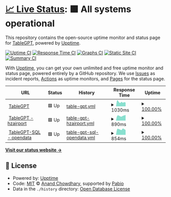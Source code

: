 # [📈 Live Status](https://demo.upptime.js.org): <!--live status--> **🟩 All systems operational**

This repository contains the open-source uptime monitor and status page for [TableGPT](https://demo.upptime.js.org), powered by [Upptime](https://github.com/upptime/upptime).

[![Uptime CI](https://github.com/tablegpt/tablegpt-uptime/workflows/Uptime%20CI/badge.svg)](https://github.com/tablegpt/tablegpt-uptime/actions?query=workflow%3A%22Uptime+CI%22)
[![Response Time CI](https://github.com/tablegpt/tablegpt-uptime/workflows/Response%20Time%20CI/badge.svg)](https://github.com/tablegpt/tablegpt-uptime/actions?query=workflow%3A%22Response+Time+CI%22)
[![Graphs CI](https://github.com/tablegpt/tablegpt-uptime/workflows/Graphs%20CI/badge.svg)](https://github.com/tablegpt/tablegpt-uptime/actions?query=workflow%3A%22Graphs+CI%22)
[![Static Site CI](https://github.com/tablegpt/tablegpt-uptime/workflows/Static%20Site%20CI/badge.svg)](https://github.com/tablegpt/tablegpt-uptime/actions?query=workflow%3A%22Static+Site+CI%22)
[![Summary CI](https://github.com/tablegpt/tablegpt-uptime/workflows/Summary%20CI/badge.svg)](https://github.com/tablegpt/tablegpt-uptime/actions?query=workflow%3A%22Summary+CI%22)

With [Upptime](https://upptime.js.org), you can get your own unlimited and free uptime monitor and status page, powered entirely by a GitHub repository. We use [Issues](https://github.com/tablegpt/tablegpt-uptime/issues) as incident reports, [Actions](https://github.com/tablegpt/tablegpt-uptime/actions) as uptime monitors, and [Pages](https://demo.upptime.js.org) for the status page.

<!--start: status pages-->
<!-- This summary is generated by Upptime (https://github.com/upptime/upptime) -->
<!-- Do not edit this manually, your changes will be overwritten -->
<!-- prettier-ignore -->
| URL | Status | History | Response Time | Uptime |
| --- | ------ | ------- | ------------- | ------ |
| <img alt="" src="https://icons.duckduckgo.com/ip3/tablegpt.zjuici.com.ico" height="13"> [TableGPT](https://tablegpt.zjuici.com) | 🟩 Up | [table-gpt.yml](https://github.com/tablegpt/tablegpt-uptime/commits/HEAD/history/table-gpt.yml) | <details><summary><img alt="Response time graph" src="./graphs/table-gpt/response-time-week.png" height="20"> 1030ms</summary><br><a href="https://tablegpt.github.io/tablegpt-uptime/history/table-gpt"><img alt="Response time 1204" src="https://img.shields.io/endpoint?url=https%3A%2F%2Fraw.githubusercontent.com%2Ftablegpt%2Ftablegpt-uptime%2FHEAD%2Fapi%2Ftable-gpt%2Fresponse-time.json"></a><br><a href="https://tablegpt.github.io/tablegpt-uptime/history/table-gpt"><img alt="24-hour response time 1314" src="https://img.shields.io/endpoint?url=https%3A%2F%2Fraw.githubusercontent.com%2Ftablegpt%2Ftablegpt-uptime%2FHEAD%2Fapi%2Ftable-gpt%2Fresponse-time-day.json"></a><br><a href="https://tablegpt.github.io/tablegpt-uptime/history/table-gpt"><img alt="7-day response time 1030" src="https://img.shields.io/endpoint?url=https%3A%2F%2Fraw.githubusercontent.com%2Ftablegpt%2Ftablegpt-uptime%2FHEAD%2Fapi%2Ftable-gpt%2Fresponse-time-week.json"></a><br><a href="https://tablegpt.github.io/tablegpt-uptime/history/table-gpt"><img alt="30-day response time 1070" src="https://img.shields.io/endpoint?url=https%3A%2F%2Fraw.githubusercontent.com%2Ftablegpt%2Ftablegpt-uptime%2FHEAD%2Fapi%2Ftable-gpt%2Fresponse-time-month.json"></a><br><a href="https://tablegpt.github.io/tablegpt-uptime/history/table-gpt"><img alt="1-year response time 1204" src="https://img.shields.io/endpoint?url=https%3A%2F%2Fraw.githubusercontent.com%2Ftablegpt%2Ftablegpt-uptime%2FHEAD%2Fapi%2Ftable-gpt%2Fresponse-time-year.json"></a></details> | <details><summary><a href="https://tablegpt.github.io/tablegpt-uptime/history/table-gpt">100.00%</a></summary><a href="https://tablegpt.github.io/tablegpt-uptime/history/table-gpt"><img alt="All-time uptime 99.66%" src="https://img.shields.io/endpoint?url=https%3A%2F%2Fraw.githubusercontent.com%2Ftablegpt%2Ftablegpt-uptime%2FHEAD%2Fapi%2Ftable-gpt%2Fuptime.json"></a><br><a href="https://tablegpt.github.io/tablegpt-uptime/history/table-gpt"><img alt="24-hour uptime 100.00%" src="https://img.shields.io/endpoint?url=https%3A%2F%2Fraw.githubusercontent.com%2Ftablegpt%2Ftablegpt-uptime%2FHEAD%2Fapi%2Ftable-gpt%2Fuptime-day.json"></a><br><a href="https://tablegpt.github.io/tablegpt-uptime/history/table-gpt"><img alt="7-day uptime 100.00%" src="https://img.shields.io/endpoint?url=https%3A%2F%2Fraw.githubusercontent.com%2Ftablegpt%2Ftablegpt-uptime%2FHEAD%2Fapi%2Ftable-gpt%2Fuptime-week.json"></a><br><a href="https://tablegpt.github.io/tablegpt-uptime/history/table-gpt"><img alt="30-day uptime 96.70%" src="https://img.shields.io/endpoint?url=https%3A%2F%2Fraw.githubusercontent.com%2Ftablegpt%2Ftablegpt-uptime%2FHEAD%2Fapi%2Ftable-gpt%2Fuptime-month.json"></a><br><a href="https://tablegpt.github.io/tablegpt-uptime/history/table-gpt"><img alt="1-year uptime 99.66%" src="https://img.shields.io/endpoint?url=https%3A%2F%2Fraw.githubusercontent.com%2Ftablegpt%2Ftablegpt-uptime%2FHEAD%2Fapi%2Ftable-gpt%2Fuptime-year.json"></a></details>
| <img alt="" src="https://icons.duckduckgo.com/ip3/hzairport.tablegpt.zjuici.com.ico" height="13"> [TableGPT - hzairport](https://hzairport.tablegpt.zjuici.com) | 🟩 Up | [table-gpt-hzairport.yml](https://github.com/tablegpt/tablegpt-uptime/commits/HEAD/history/table-gpt-hzairport.yml) | <details><summary><img alt="Response time graph" src="./graphs/table-gpt-hzairport/response-time-week.png" height="20"> 890ms</summary><br><a href="https://tablegpt.github.io/tablegpt-uptime/history/table-gpt-hzairport"><img alt="Response time 950" src="https://img.shields.io/endpoint?url=https%3A%2F%2Fraw.githubusercontent.com%2Ftablegpt%2Ftablegpt-uptime%2FHEAD%2Fapi%2Ftable-gpt-hzairport%2Fresponse-time.json"></a><br><a href="https://tablegpt.github.io/tablegpt-uptime/history/table-gpt-hzairport"><img alt="24-hour response time 842" src="https://img.shields.io/endpoint?url=https%3A%2F%2Fraw.githubusercontent.com%2Ftablegpt%2Ftablegpt-uptime%2FHEAD%2Fapi%2Ftable-gpt-hzairport%2Fresponse-time-day.json"></a><br><a href="https://tablegpt.github.io/tablegpt-uptime/history/table-gpt-hzairport"><img alt="7-day response time 890" src="https://img.shields.io/endpoint?url=https%3A%2F%2Fraw.githubusercontent.com%2Ftablegpt%2Ftablegpt-uptime%2FHEAD%2Fapi%2Ftable-gpt-hzairport%2Fresponse-time-week.json"></a><br><a href="https://tablegpt.github.io/tablegpt-uptime/history/table-gpt-hzairport"><img alt="30-day response time 960" src="https://img.shields.io/endpoint?url=https%3A%2F%2Fraw.githubusercontent.com%2Ftablegpt%2Ftablegpt-uptime%2FHEAD%2Fapi%2Ftable-gpt-hzairport%2Fresponse-time-month.json"></a><br><a href="https://tablegpt.github.io/tablegpt-uptime/history/table-gpt-hzairport"><img alt="1-year response time 950" src="https://img.shields.io/endpoint?url=https%3A%2F%2Fraw.githubusercontent.com%2Ftablegpt%2Ftablegpt-uptime%2FHEAD%2Fapi%2Ftable-gpt-hzairport%2Fresponse-time-year.json"></a></details> | <details><summary><a href="https://tablegpt.github.io/tablegpt-uptime/history/table-gpt-hzairport">100.00%</a></summary><a href="https://tablegpt.github.io/tablegpt-uptime/history/table-gpt-hzairport"><img alt="All-time uptime 98.85%" src="https://img.shields.io/endpoint?url=https%3A%2F%2Fraw.githubusercontent.com%2Ftablegpt%2Ftablegpt-uptime%2FHEAD%2Fapi%2Ftable-gpt-hzairport%2Fuptime.json"></a><br><a href="https://tablegpt.github.io/tablegpt-uptime/history/table-gpt-hzairport"><img alt="24-hour uptime 100.00%" src="https://img.shields.io/endpoint?url=https%3A%2F%2Fraw.githubusercontent.com%2Ftablegpt%2Ftablegpt-uptime%2FHEAD%2Fapi%2Ftable-gpt-hzairport%2Fuptime-day.json"></a><br><a href="https://tablegpt.github.io/tablegpt-uptime/history/table-gpt-hzairport"><img alt="7-day uptime 100.00%" src="https://img.shields.io/endpoint?url=https%3A%2F%2Fraw.githubusercontent.com%2Ftablegpt%2Ftablegpt-uptime%2FHEAD%2Fapi%2Ftable-gpt-hzairport%2Fuptime-week.json"></a><br><a href="https://tablegpt.github.io/tablegpt-uptime/history/table-gpt-hzairport"><img alt="30-day uptime 96.86%" src="https://img.shields.io/endpoint?url=https%3A%2F%2Fraw.githubusercontent.com%2Ftablegpt%2Ftablegpt-uptime%2FHEAD%2Fapi%2Ftable-gpt-hzairport%2Fuptime-month.json"></a><br><a href="https://tablegpt.github.io/tablegpt-uptime/history/table-gpt-hzairport"><img alt="1-year uptime 98.85%" src="https://img.shields.io/endpoint?url=https%3A%2F%2Fraw.githubusercontent.com%2Ftablegpt%2Ftablegpt-uptime%2FHEAD%2Fapi%2Ftable-gpt-hzairport%2Fuptime-year.json"></a></details>
| <img alt="" src="https://icons.duckduckgo.com/ip3/opendata.tablegpt.zjuici.com.ico" height="13"> [TableGPT-SQL - opendata](https://opendata.tablegpt.zjuici.com) | 🟩 Up | [table-gpt-sql-opendata.yml](https://github.com/tablegpt/tablegpt-uptime/commits/HEAD/history/table-gpt-sql-opendata.yml) | <details><summary><img alt="Response time graph" src="./graphs/table-gpt-sql-opendata/response-time-week.png" height="20"> 854ms</summary><br><a href="https://tablegpt.github.io/tablegpt-uptime/history/table-gpt-sql-opendata"><img alt="Response time 920" src="https://img.shields.io/endpoint?url=https%3A%2F%2Fraw.githubusercontent.com%2Ftablegpt%2Ftablegpt-uptime%2FHEAD%2Fapi%2Ftable-gpt-sql-opendata%2Fresponse-time.json"></a><br><a href="https://tablegpt.github.io/tablegpt-uptime/history/table-gpt-sql-opendata"><img alt="24-hour response time 903" src="https://img.shields.io/endpoint?url=https%3A%2F%2Fraw.githubusercontent.com%2Ftablegpt%2Ftablegpt-uptime%2FHEAD%2Fapi%2Ftable-gpt-sql-opendata%2Fresponse-time-day.json"></a><br><a href="https://tablegpt.github.io/tablegpt-uptime/history/table-gpt-sql-opendata"><img alt="7-day response time 854" src="https://img.shields.io/endpoint?url=https%3A%2F%2Fraw.githubusercontent.com%2Ftablegpt%2Ftablegpt-uptime%2FHEAD%2Fapi%2Ftable-gpt-sql-opendata%2Fresponse-time-week.json"></a><br><a href="https://tablegpt.github.io/tablegpt-uptime/history/table-gpt-sql-opendata"><img alt="30-day response time 921" src="https://img.shields.io/endpoint?url=https%3A%2F%2Fraw.githubusercontent.com%2Ftablegpt%2Ftablegpt-uptime%2FHEAD%2Fapi%2Ftable-gpt-sql-opendata%2Fresponse-time-month.json"></a><br><a href="https://tablegpt.github.io/tablegpt-uptime/history/table-gpt-sql-opendata"><img alt="1-year response time 920" src="https://img.shields.io/endpoint?url=https%3A%2F%2Fraw.githubusercontent.com%2Ftablegpt%2Ftablegpt-uptime%2FHEAD%2Fapi%2Ftable-gpt-sql-opendata%2Fresponse-time-year.json"></a></details> | <details><summary><a href="https://tablegpt.github.io/tablegpt-uptime/history/table-gpt-sql-opendata">100.00%</a></summary><a href="https://tablegpt.github.io/tablegpt-uptime/history/table-gpt-sql-opendata"><img alt="All-time uptime 98.91%" src="https://img.shields.io/endpoint?url=https%3A%2F%2Fraw.githubusercontent.com%2Ftablegpt%2Ftablegpt-uptime%2FHEAD%2Fapi%2Ftable-gpt-sql-opendata%2Fuptime.json"></a><br><a href="https://tablegpt.github.io/tablegpt-uptime/history/table-gpt-sql-opendata"><img alt="24-hour uptime 100.00%" src="https://img.shields.io/endpoint?url=https%3A%2F%2Fraw.githubusercontent.com%2Ftablegpt%2Ftablegpt-uptime%2FHEAD%2Fapi%2Ftable-gpt-sql-opendata%2Fuptime-day.json"></a><br><a href="https://tablegpt.github.io/tablegpt-uptime/history/table-gpt-sql-opendata"><img alt="7-day uptime 100.00%" src="https://img.shields.io/endpoint?url=https%3A%2F%2Fraw.githubusercontent.com%2Ftablegpt%2Ftablegpt-uptime%2FHEAD%2Fapi%2Ftable-gpt-sql-opendata%2Fuptime-week.json"></a><br><a href="https://tablegpt.github.io/tablegpt-uptime/history/table-gpt-sql-opendata"><img alt="30-day uptime 96.86%" src="https://img.shields.io/endpoint?url=https%3A%2F%2Fraw.githubusercontent.com%2Ftablegpt%2Ftablegpt-uptime%2FHEAD%2Fapi%2Ftable-gpt-sql-opendata%2Fuptime-month.json"></a><br><a href="https://tablegpt.github.io/tablegpt-uptime/history/table-gpt-sql-opendata"><img alt="1-year uptime 98.91%" src="https://img.shields.io/endpoint?url=https%3A%2F%2Fraw.githubusercontent.com%2Ftablegpt%2Ftablegpt-uptime%2FHEAD%2Fapi%2Ftable-gpt-sql-opendata%2Fuptime-year.json"></a></details>

<!--end: status pages-->

[**Visit our status website →**](https://demo.upptime.js.org)

## 📄 License

- Powered by: [Upptime](https://github.com/upptime/upptime)
- Code: [MIT](./LICENSE) © [Anand Chowdhary](https://anandchowdhary.com), supported by [Pabio](https://pabio.com)
- Data in the `./history` directory: [Open Database License](https://opendatacommons.org/licenses/odbl/1-0/)
